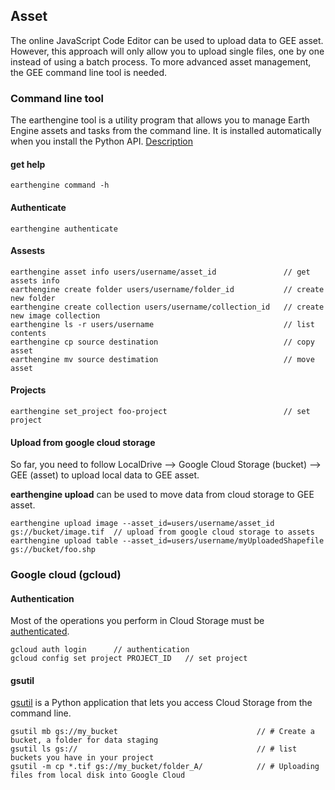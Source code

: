 ## Asset

The online JavaScript Code Editor can be used to upload data to GEE asset. However, this approach will only allow you to upload single files, one by one instead of using a batch process. To more advanced asset management, the GEE command line tool is needed.

### Command line tool
The earthengine tool is a utility program that allows you to manage Earth Engine assets and tasks from the command line. It is installed automatically when you install the Python API.  [Description](https://developers.google.com/earth-engine/command_line) 

#### get help
```
earthengine command -h
```
#### Authenticate
```
earthengine authenticate
```
#### Assests
```
earthengine asset info users/username/asset_id               // get assets info
earthengine create folder users/username/folder_id           // create new folder
earthengine create collection users/username/collection_id   // create new image collection
earthengine ls -r users/username                             // list contents
earthengine cp source destination                            // copy asset
earthengine mv source destimation                            // move asset
```
#### Projects
```
earthengine set_project foo-project                          // set project
```
#### Upload from google cloud storage
So far, you need to follow LocalDrive –> Google Cloud Storage (bucket) –> GEE (asset) to upload local data to GEE asset. 

__earthengine upload__ can be used to move data from cloud storage to GEE asset.
```
earthengine upload image --asset_id=users/username/asset_id gs://bucket/image.tif  // upload from google cloud storage to assets
earthengine upload table --asset_id=users/username/myUploadedShapefile gs://bucket/foo.shp
```

### Google cloud (gcloud)
#### Authentication
Most of the operations you perform in Cloud Storage must be [authenticated](https://cloud.google.com/storage/docs/authentication).
```
gcloud auth login      // authentication
gcloud config set project PROJECT_ID   // set project
```
#### gsutil
[gsutil](https://cloud.google.com/storage/docs/gsutil) is a Python application that lets you access Cloud Storage from the command line.
```
gsutil mb gs://my_bucket                               // # Create a bucket, a folder for data staging
gsutil ls gs://                                        // # list buckets you have in your project
gsutil -m cp *.tif gs://my_bucket/folder_A/            // # Uploading files from local disk into Google Cloud
```
